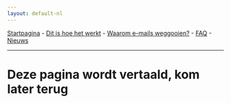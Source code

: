 ```yaml
---
layout: default-nl
---
```

[Startpagina](https://gh.disposable-mailbox.eu/nl/) - [Dit is hoe het werkt](https://gh.disposable-mailbox.eu/nl/about.html) - [Waarom e-mails weggooien?](https://gh.disposable-mailbox.eu/nl/why.html) - [FAQ](https://gh.disposable-mailbox.eu/nl/FAQ.html) - [Nieuws](https://gh.disposable-mailbox.eu/nl/news.html) 

---

# Deze pagina wordt vertaald, kom later terug
